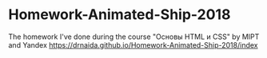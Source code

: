 # Homework-Animated-Ship-2018
The homework I've done during the course "Основы HTML и CSS" by MIPT and Yandex
https://drnaida.github.io/Homework-Animated-Ship-2018/index
